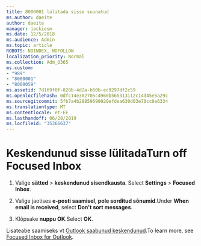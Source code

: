 ```yaml
---
title: 8000001 lülitada sisse suunatud
ms.author: daeite
author: daeite
manager: jackiesm
ms.date: 12/5/2018
ms.audience: Admin
ms.topic: article
ROBOTS: NOINDEX, NOFOLLOW
localization_priority: Normal
ms.collection: Adm_O365
ms.custom:
- "989"
- "8000001"
- "8000059"
ms.assetid: 7d169f0f-828b-4d2a-b60b-ec9297df2c59
ms.openlocfilehash: 0dfc14e382705c4960b565313112c14d45e5a29c
ms.sourcegitcommit: 5fb7a4b28859690020efdea630d03e70cc0e6334
ms.translationtype: MT
ms.contentlocale: et-EE
ms.lasthandoff: 06/28/2019
ms.locfileid: "35366637"
---
```

# <a name="turn-off-focused-inbox"></a><span data-ttu-id="f64b0-102">Keskendunud sisse lülitada</span><span class="sxs-lookup"><span data-stu-id="f64b0-102">Turn off Focused Inbox</span></span>

1. <span data-ttu-id="f64b0-103">Valige **sätted** \> **keskendunud sisendkausta**.  </span><span class="sxs-lookup"><span data-stu-id="f64b0-103">Select **Settings**  \> **Focused Inbox**.</span></span>

2. <span data-ttu-id="f64b0-104">Valige jaotises **e-posti saamisel**, **pole sorditud sõnumid**.</span><span class="sxs-lookup"><span data-stu-id="f64b0-104">Under **When email is received**, select **Don't sort messages**.</span></span>

3. <span data-ttu-id="f64b0-105">Klõpsake **nuppu OK**.</span><span class="sxs-lookup"><span data-stu-id="f64b0-105">Select **OK**.</span></span>

<span data-ttu-id="f64b0-106">Lisateabe saamiseks vt [Outlook saabunud keskendunud](https://go.microsoft.com/fwlink/p/?linkid=873108).</span><span class="sxs-lookup"><span data-stu-id="f64b0-106">To learn more, see [Focused Inbox for Outlook](https://go.microsoft.com/fwlink/p/?linkid=873108).</span></span>
